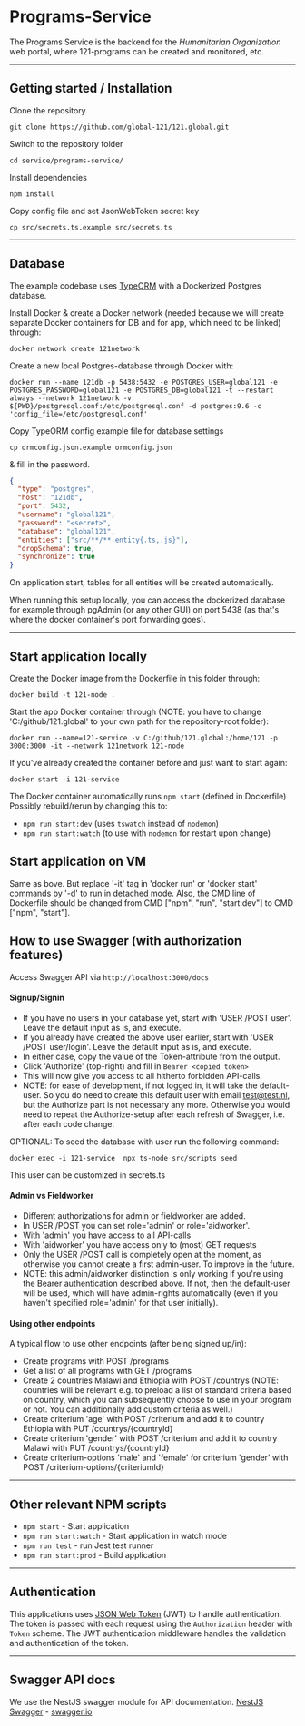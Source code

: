 # Programs-Service

The Programs Service is the backend for the _Humanitarian Organization_ web portal, where 121-programs can be created and monitored, etc.

---

## Getting started / Installation

Clone the repository

    git clone https://github.com/global-121/121.global.git

Switch to the repository folder

    cd service/programs-service/

Install dependencies

    npm install

Copy config file and set JsonWebToken secret key

    cp src/secrets.ts.example src/secrets.ts

---

## Database

The example codebase uses [TypeORM](http://typeorm.io/) with a Dockerized Postgres database.

Install Docker & create a Docker network (needed because we will create separate Docker containers for DB and for app, which need to be linked) through:

    docker network create 121network

Create a new local Postgres-database through Docker with:

    docker run --name 121db -p 5438:5432 -e POSTGRES_USER=global121 -e POSTGRES_PASSWORD=global121 -e POSTGRES_DB=global121 -t --restart always --network 121network -v ${PWD}/postgresql.conf:/etc/postgresql.conf -d postgres:9.6 -c 'config_file=/etc/postgresql.conf'

Copy TypeORM config example file for database settings

    cp ormconfig.json.example ormconfig.json

& fill in the password.

```json
{
  "type": "postgres",
  "host": "121db",
  "port": 5432,
  "username": "global121",
  "password": "<secret>",
  "database": "global121",
  "entities": ["src/**/**.entity{.ts,.js}"],
  "dropSchema": true,
  "synchronize": true
}
```

On application start, tables for all entities will be created automatically.

When running this setup locally, you can access the dockerized database for example through pgAdmin (or any other GUI) on port 5438 (as that's where the docker container's port forwarding goes).

---

## Start application locally

Create the Docker image from the Dockerfile in this folder through:

    docker build -t 121-node .

Start the app Docker container through (NOTE: you have to change 'C:/github/121.global' to your own path for the repository-root folder):

    docker run --name=121-service -v C:/github/121.global:/home/121 -p 3000:3000 -it --network 121network 121-node

If you've already created the container before and just want to start again:

    docker start -i 121-service

The Docker container automatically runs `npm start` (defined in Dockerfile)
Possibly rebuild/rerun by changing this to:

- `npm run start:dev` (uses `tswatch` instead of `nodemon`)
- `npm run start:watch` (to use with `nodemon` for restart upon change)

## Start application on VM

Same as bove. But replace '-it' tag in 'docker run' or 'docker start' commands by '-d' to run in detached mode.
Also, the CMD line of Dockerfile should be changed from CMD ["npm", "run", "start:dev"] to CMD ["npm", "start"].

## How to use Swagger (with authorization features)

Access Swagger API via `http://localhost:3000/docs`

#### Signup/Signin

- If you have no users in your database yet, start with 'USER /POST user'. Leave the default input as is, and execute.
- If you already have created the above user earlier, start with 'USER /POST user/login'. Leave the default input as is, and execute.
- In either case, copy the value of the Token-attribute from the output.
- Click 'Authorize' (top-right) and fill in `Bearer <copied token>`
- This will now give you access to all hitherto forbidden API-calls.
- NOTE: for ease of development, if not logged in, it will take the default-user. So you do need to create this default user with email test@test.nl, but the Authorize part is not necessary any more. Otherwise you would need to repeat the Authorize-setup after each refresh of Swagger, i.e. after each code change.

OPTIONAL: To seed the database with user run the following command:


```
docker exec -i 121-service  npx ts-node src/scripts seed
```

This user can be customized in secrets.ts


#### Admin vs Fieldworker

- Different authorizations for admin or fieldworker are added.
- In USER /POST you can set role='admin' or role='aidworker'.
- With 'admin' you have access to all API-calls
- With 'aidworker' you have access only to (most) GET requests
- Only the USER /POST call is completely open at the moment, as otherwise you cannot create a first admin-user. To improve in the future.
- NOTE: this admin/aidworker distinction is only working if you're using the Bearer authentication described above. If not, then the default-user will be used, which will have admin-rights automatically (even if you haven't specified role='admin' for that user initially).

#### Using other endpoints

A typical flow to use other endpoints (after being signed up/in):

- Create programs with POST /programs
- Get a list of all programs with GET /programs
- Create 2 countries Malawi and Ethiopia with POST /countrys (NOTE: countries will be relevant e.g. to preload a list of standard criteria based on country, which you can subsequently choose to use in your program or not. You can additionally add custom criteria as well.)
- Create criterium 'age' with POST /criterium and add it to country Ethiopia with PUT /countrys/{countryId}
- Create criterium 'gender' with POST /criterium and add it to country Malawi with PUT /countrys/{countryId}
- Create criterium-options 'male' and 'female' for criterium 'gender' with POST /criterium-options/{criteriumId}

---

## Other relevant NPM scripts

- `npm start` - Start application
- `npm run start:watch` - Start application in watch mode
- `npm run test` - run Jest test runner
- `npm run start:prod` - Build application

---

## Authentication

This applications uses [JSON Web Token](https://jwt.io/) (JWT) to handle authentication. The token is passed with each request using the `Authorization` header with `Token` scheme. The JWT authentication middleware handles the validation and authentication of the token.

---

## Swagger API docs

We use the NestJS swagger module for API documentation. [NestJS Swagger](https://github.com/nestjs/swagger) - [swagger.io](https://swagger.io/)
